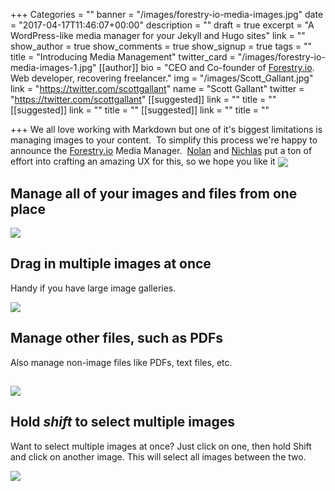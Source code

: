 +++
Categories = ""
banner = "/images/forestry-io-media-images.jpg"
date = "2017-04-17T11:46:07+00:00"
description = ""
draft = true
excerpt = "A WordPress-like media manager for your Jekyll and Hugo sites"
link = ""
show_author = true
show_comments = true
show_signup = true
tags = ""
title = "Introducing Media Management"
twitter_card = "/images/forestry-io-media-images-1.jpg"
[[author]]
bio = "CEO and Co-founder of <a href='https://forestry.io' title='Forestry.io CMS'>Forestry.io</a>. Web developer, recovering freelancer."
img = "/images/Scott_Gallant.jpg"
link = "https://twitter.com/scottgallant"
name = "Scott Gallant"
twitter = "https://twitter.com/scottgallant"
[[suggested]]
link = ""
title = ""
[[suggested]]
link = ""
title = ""
[[suggested]]
link = ""
title = ""

+++
We all love working with Markdown but one of it's biggest limitations is managing images to your content.  To simplify this process we're happy to announce the [Forestry.io](https://forestry.io) Media Manager.  [Nolan](https://twitter.com/ncphi) and <a href="https://twitter.com/nichlaswa" class="">Nichlas</a> put a ton of effort into crafting an amazing UX for this, so we hope you like it <img src="/blog/images/fist-pump.png" style="display: inline;max-width: 40px;margin: 0;vertical-align: middle;">


<!--<iframe width="853" height="480" src="https://www.youtube.com/embed/WI-bwB0esmk?rel=0&amp;showinfo=0" frameborder="0" allowfullscreen=""></iframe>-->


## Manage all of your images and files from one place


![](/blog/images/Forestry-media-manager.png)




## Drag in multiple images at once

Handy if you have large image galleries.


![](/blog/images/drag-drop-multiple-images.jpg)




## Manage other files, such as PDFs

Also manage non-image files like PDFs, text files, etc.

## ![](/blog/images/Forestry-pdf.png)


## Hold *shift* to select multiple images


Want to select multiple images at once? Just click on one, then hold Shift and click on another image. This will select all images between the two.


![](/blog/images/select-multiple-images.gif)